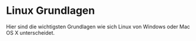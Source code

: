 # Linux Grundlagen

Hier sind die wichtigsten Grundlagen wie sich Linux von Windows oder Mac OS X unterscheidet.


